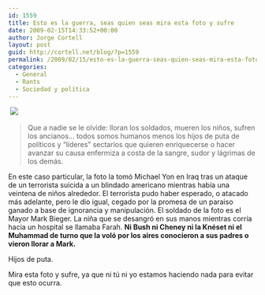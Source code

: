 ```yaml
---
id: 1559
title: Esto es la guerra, seas quien seas mira esta foto y sufre
date: 2009-02-15T14:33:52+00:00
author: Jorge Cortell
layout: post
guid: http://cortell.net/blog/?p=1559
permalink: /2009/02/15/esto-es-la-guerra-seas-quien-seas-mira-esta-foto-y-sufre/
categories:
  - General
  - Rants
  - Sociedad y polí­tica
---
```

 [![](http://pixdaus.com/pics/kxdcpXmRBXYN.jpg)](http://pixdaus.com/single.php?id=5008&from=embed)

> Que a nadie se le olvide: lloran los soldados, mueren los niños, sufren los ancianos&#8230; todos somos humanos menos los hijos de puta de políticos y &#8220;líderes&#8221; sectarios que quieren enriquecerse o hacer avanzar su causa enfermiza a costa de la sangre, sudor y lágrimas de los demás.

En este caso particular, la foto la tomó Michael Yon en Iraq tras un ataque de un terrorista suicida a un blindado americano mientras había una veintena de niños alrededor. El terrorista pudo haber esperado, o atacado más adelante, pero le dio igual, cegado por la promesa de un paraiso ganado a base de ignorancia y manipulación. El soldado de la foto es el Mayor Mark Bieger. La niña que se desangró en sus manos mientras corría hacia un hospital se llamaba Farah. **Ni Bush ni Cheney ni la Knéset ni el Muhammad de turno que la voló por los aires conocieron a sus padres o vieron llorar a Mark.**

Hijos de puta.

Mira esta foto y sufre, ya que ni tú ni yo estamos haciendo nada para evitar que esto ocurra.